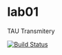 # lab01

TAU Transmitery

[![Build Status](https://travis-ci.org/s14094/lab01.svg?branch=master)](https://travis-ci.org/s14094/lab01)
